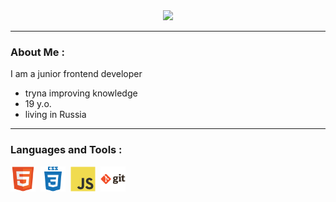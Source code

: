 <div id="header" align="center">
  <img src="https://media0.giphy.com/media/v1.Y2lkPTc5MGI3NjExZTk2anowdWlqNmx2dTE4cW50dnJpbms0azNydWhlbTRwZ2J0ejNxeCZlcD12MV9pbnRlcm5hbF9naWZfYnlfaWQmY3Q9cw/1G6sMOocL7eeOgb6MY/giphy.gif" width="100"/>
</div>

---

### About Me :

I am a junior frontend developer
- tryna improving knowledge
- 19 y.o.
- living in Russia

---

### Languages and Tools :

<div>
  <img src="https://github.com/devicons/devicon/blob/master/icons/html5/html5-original.svg" title="HTML5" alt="HTML" width="40" height="40"/>&nbsp;
  <img src="https://github.com/devicons/devicon/blob/master/icons/css3/css3-plain-wordmark.svg"  title="CSS3" alt="CSS" width="40" height="40"/>&nbsp;
  <img src="https://github.com/devicons/devicon/blob/master/icons/javascript/javascript-original.svg" title="JavaScript" alt="JavaScript" width="40" height="40"/>&nbsp;
  <img src="https://github.com/devicons/devicon/blob/master/icons/git/git-original-wordmark.svg" title="Git" alt="Git" width="40" height="40"/>&nbsp;
</div>
